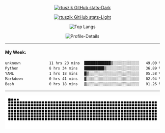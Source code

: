 <div align="center">
  
[![rtuszik GitHub stats-Dark](https://github-readme-stats-rtusziks-projects.vercel.app/api?username=rtuszik&show_icons=true&theme=dark#gh-dark-mode-only)](https://github.com/rtuszik#gh-dark-mode-only)

[![rtuszik GitHub stats-Light](https://github-readme-stats-rtusziks-projects.vercel.app/api?username=rtuszik&show_icons=true&theme=dark#gh-light-mode-only)](https://github.com/rtuszik#gh-light-mode-only)

![Top Langs](https://github-readme-stats-rtusziks-projects.vercel.app/api/top-langs/?username=rtuszik&layout=compact&hide=html&theme=transparent)

![Profile-Details](http://github-profile-summary-cards.vercel.app/api/cards/profile-details?username=rtuszik&theme=github_dark)

</div>

---

#### My Week:

<!--START_SECTION:waka-->

```txt
unknown             11 hrs 23 mins  ████████████▒░░░░░░░░░░░░   49.00 %
Python              8 hrs 34 mins   █████████▒░░░░░░░░░░░░░░░   36.89 %
YAML                1 hrs 18 mins   █▒░░░░░░░░░░░░░░░░░░░░░░░   05.58 %
Markdown            0 hrs 41 mins   ▓░░░░░░░░░░░░░░░░░░░░░░░░   02.94 %
Bash                0 hrs 18 mins   ▒░░░░░░░░░░░░░░░░░░░░░░░░   01.26 %
```

<!--END_SECTION:waka-->

---

![](https://raw.githubusercontent.com/rtuszik/rtuszik/output/github-contribution-grid-snake-dark.svg)

